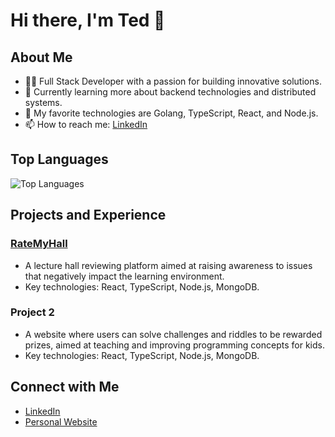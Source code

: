 # Hi there, I'm Ted 👋

## About Me

- 👨‍💻 Full Stack Developer with a passion for building innovative solutions.
- 🌱 Currently learning more about backend technologies and distributed systems.
- 💬 My favorite technologies are Golang, TypeScript, React, and Node.js.
- 📫 How to reach me: [LinkedIn](https://www.linkedin.com/in/ted-lee-/)

## Top Languages

![Top Languages](https://github-readme-stats.vercel.app/api/top-langs/?username=Cpoing&layout=compact&theme=radical)

## Projects and Experience

### [RateMyHall](https://github.com/Cpoing/ratemyhall)
- A lecture hall reviewing platform aimed at raising awareness to issues that negatively impact the learning environment.
- Key technologies: React, TypeScript, Node.js, MongoDB.

### Project 2
- A website where users can solve challenges and riddles to be rewarded prizes, aimed at teaching and improving programming concepts for kids.
- Key technologies: React, TypeScript, Node.js, MongoDB.

## Connect with Me

- [LinkedIn](https://www.linkedin.com/in/ted-lee-)
- [Personal Website](https://tedlee-portfolio.vercel.app/)
